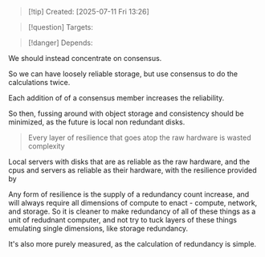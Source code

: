 
>[!tip] Created: [2025-07-11 Fri 13:26]

>[!question] Targets: 

>[!danger] Depends: 

We should instead concentrate on consensus.

So we can have loosely reliable storage, but use consensus to do the calculations twice.

Each addition of of a consensus member increases the reliability.

So then, fussing around with object storage and consistency should be minimized, as the future is local non redundant disks.

> Every layer of resilience that goes atop the raw hardware is wasted complexity

Local servers with disks that are as reliable as the raw hardware, and the cpus and servers as reliable as their hardware, with the resilience provided by 

Any form of resilience is the supply of a redundancy count increase, and will always require all dimensions of compute to enact - compute, network, and storage.  So it is cleaner to make redundancy of all of these things as a unit of redudnant computer, and not try to tuck layers of these things emulating single dimensions, like storage redundancy.

It's also more purely measured, as the calculation of redundancy is simple.

